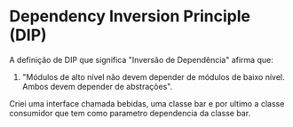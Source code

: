 Dependency Inversion Principle (DIP)
=====

A definição de DIP que significa "Inversão de Dependência" afirma que: 

1) "Módulos de alto nível não devem depender de módulos de baixo nível. Ambos devem depender de abstrações".

Criei uma interface chamada bebidas, uma classe bar e por ultimo a classe consumidor que tem como parametro dependencia da classe bar.